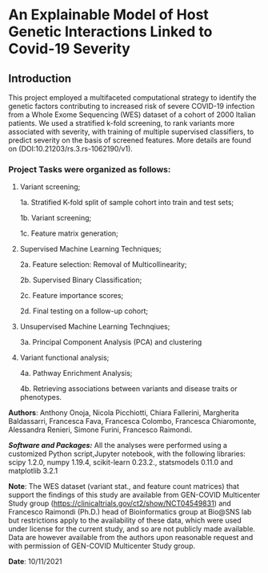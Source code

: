 # An Explainable Model of Host Genetic Interactions Linked to Covid-19 Severity
## Introduction
This project employed a multifaceted computational strategy to identify the genetic factors contributing to increased risk of severe COVID-19 infection from a Whole Exome Sequencing (WES) dataset of a cohort of 2000 Italian patients. We used a stratified k-fold screening, to rank variants more associated with severity, with training of multiple supervised classifiers, to predict severity on the basis of screened features. More details are found on (DOI:10.21203/rs.3.rs-1062190/v1).

### Project Tasks were organized as follows:

1. Variant screening;

   1a. Stratified K-fold split of sample cohort into train and test sets;

   1b. Variant screening;
   
   1c. Feature matrix generation; 

2. Supervised Machine Learning Techniques;

   2a. Feature selection: Removal of Multicollinearity;
   
   2b. Supervised Binary Classification;
   
   2c. Feature importance scores;
   
   2d. Final testing on a follow-up cohort;

3. Unsupervised Machine Learning Technqiues;

   3a. Principal Component Analysis (PCA) and clustering

4. Variant functional analysis;

    4a.  Pathway Enrichment Analysis;

    4b.  Retrieving associations between variants and disease traits or phenotypes.

**Authors**: Anthony Onoja, Nicola Picchiotti, Chiara Fallerini, Margherita Baldassarri, Francesca Fava, Francesca Colombo, Francesca Chiaromonte, Alessandra Renieri, Simone Furini, Francesco Raimondi.

***Software and Packages:*** All the analyses were performed using a customized Python script,Jupyter notebook, with the following libraries: scipy 1.2.0, numpy 1.19.4, scikit-learn 0.23.2., statsmodels 0.11.0 and matplotlib 3.2.1

**Note**: The WES dataset (variant stat., and feature count matrices) that support the findings of this study are available from GEN-COVID Multicenter Study group (https://clinicaltrials.gov/ct2/show/NCT04549831) and Francesco Raimondi (Ph.D.) head of Bioinformatics group at Bio@SNS lab but restrictions apply to the availability of these data, which were used under license for the current study, and so are not publicly made available. Data are however available from the authors upon reasonable request and with permission of GEN-COVID Multicenter Study group.


**Date**: 10/11/2021
